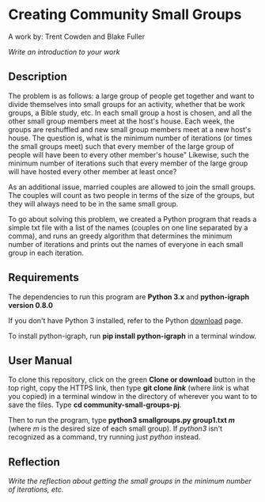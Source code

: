 # Creating Community Small Groups
A work by: Trent Cowden and Blake Fuller

*Write an introduction to your work*

## Description
The problem is as follows: a large group of people get together and want to divide themselves into small groups for an activity, whether that be work groups, a Bible study, etc. In each small group a host is chosen, and all the other small group members meet at the host's house. Each week, the groups are reshuffled and new small group members meet at a new host's house. The question is, what is the minimum number of iterations (or times the small groups meet) such that every member of the large group of people will have been to every other member's house" Likewise, such the minimum number of iterations such that every member of the large group will have hosted every other member at least once?

As an additional issue, married couples are allowed to join the small groups. The couples will count as two people in terms of the size of the groups, but they will always need to be in the same small group.

To go about solving this problem, we created a Python program that reads a simple txt file with a list of the names (couples on one line separated by a comma), and runs an greedy algorithm that determines the minimum number of iterations and prints out the names of everyone in each small group in each iteration.

## Requirements
The dependencies to run this program are **Python 3.x** and **python-igraph version 0.8.0**

If you don't have Python 3 installed, refer to the Python [download](https://www.python.org/downloads/) page.

To install python-igraph, run **pip install python-igraph** in a terminal window.

## User Manual
To clone this repository, click on the green **Clone or download** button in the top right, copy the HTTPS link, then type **git clone *link*** (where *link* is what you copied) in a terminal window in the directory of wherever you want to to save the files. Type **cd community-small-groups-pj**.

Then to run the program, type **python3 smallgroups.py group1.txt *m*** (where *m* is the desired size of each small group). If *python3* isn't recognized as a command, try running just *python* instead.

## Reflection
*Write the reflection about getting the small groups in the minimum number of iterations, etc.*


